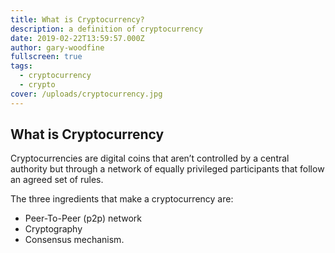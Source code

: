 ```yaml
---
title: What is Cryptocurrency?
description: a definition of cryptocurrency
date: 2019-02-22T13:59:57.000Z
author: gary-woodfine
fullscreen: true
tags:
  - cryptocurrency
  - crypto
cover: /uploads/cryptocurrency.jpg
---
```


## What is Cryptocurrency

Cryptocurrencies are digital coins that aren’t controlled by a central authority but through a network of equally privileged participants that follow an agreed set of rules. 

The three ingredients that make a cryptocurrency are: 
* Peer-To-Peer (p2p) network
* Cryptography
* Consensus mechanism.
